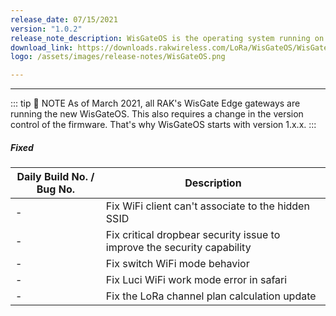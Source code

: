```yaml
---
release_date: 07/15/2021
version: "1.0.2"
release_note_description: WisGateOS is the operating system running on every WisGate Edge gateway. The interface builds on top of OpenWRT and all gateway products of the RAK72xx line share it. It gives instructions on configuring WAN, the LoRa Packet Forwarder, and MQTT Bridge. It explains how to do system monitoring, update the firmware, and reset the device. Last but not least, it provides information on using the Built-in LoRa Server.
download_link: https://downloads.rakwireless.com/LoRa/WisGateOS/WisGateOS_V1.0.2.zip
logo: /assets/images/release-notes/WisGateOS.png

---
```


<rk-release-notes/>

---

::: tip 📝 NOTE
As of March 2021, all RAK's WisGate Edge gateways are running the new WisGateOS. This also requires a change in the version control of the firmware. That's why WisGateOS starts with version 1.x.x.
:::

##### Fixed



| Daily Build No. / Bug No. | Description                                                             |
| ------------------------- | ----------------------------------------------------------------------- |
| -                         | Fix WiFi client can't associate to the hidden SSID                      |
| -                         | Fix critical dropbear security issue to improve the security capability |
| -                         | Fix switch WiFi mode behavior                                           |
| -                         | Fix Luci WiFi work mode error in safari                                 |
| -                         | Fix the LoRa channel plan calculation update                            |
